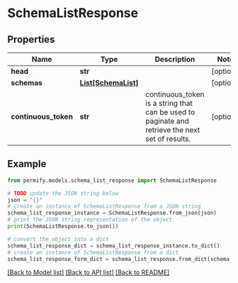 # SchemaListResponse


## Properties

Name | Type | Description | Notes
------------ | ------------- | ------------- | -------------
**head** | **str** |  | [optional] 
**schemas** | [**List[SchemaList]**](SchemaList.md) |  | [optional] 
**continuous_token** | **str** | continuous_token is a string that can be used to paginate and retrieve the next set of results. | [optional] 

## Example

```python
from permify.models.schema_list_response import SchemaListResponse

# TODO update the JSON string below
json = "{}"
# create an instance of SchemaListResponse from a JSON string
schema_list_response_instance = SchemaListResponse.from_json(json)
# print the JSON string representation of the object
print(SchemaListResponse.to_json())

# convert the object into a dict
schema_list_response_dict = schema_list_response_instance.to_dict()
# create an instance of SchemaListResponse from a dict
schema_list_response_form_dict = schema_list_response.from_dict(schema_list_response_dict)
```
[[Back to Model list]](../README.md#documentation-for-models) [[Back to API list]](../README.md#documentation-for-api-endpoints) [[Back to README]](../README.md)


